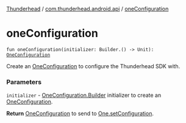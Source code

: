 [Thunderhead](../index.md) / [com.thunderhead.android.api](index.md) / [oneConfiguration](./one-configuration.md)

# oneConfiguration

`fun oneConfiguration(initializer: Builder.() -> Unit): `[`OneConfiguration`](../com.thunderhead.android.api.configuration/-one-configuration/index.md)

Create an [OneConfiguration](../com.thunderhead.android.api.configuration/-one-configuration/index.md) to configure the Thunderhead SDK with.

### Parameters

`initializer` - [OneConfiguration.Builder](../com.thunderhead.android.api.configuration/-one-configuration/-builder/index.md) initializer to create an [OneConfiguration](../com.thunderhead.android.api.configuration/-one-configuration/index.md).

**Return**
[OneConfiguration](../com.thunderhead.android.api.configuration/-one-configuration/index.md) to send to [One.setConfiguration](#).

